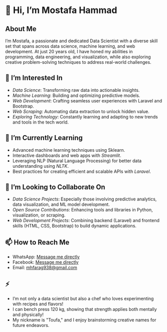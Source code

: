 # 👋 Hi, I’m Mostafa Hammad  

## About Me  
I’m Mostafa, a passionate and dedicated Data Scientist with a diverse skill set that spans across data science,
machine learning, and web development. At just 20 years old, I have honed my abilities in programming, 
data engineering, and visualization, while also exploring creative problem-solving techniques to address real-world challenges.  

## 👀 I’m Interested In  
- *Data Science*: Transforming raw data into actionable insights.  
- *Machine Learning*: Building and optimizing predictive models.  
- *Web Development*: Crafting seamless user experiences with Laravel and Bootstrap.  
- *Web Scraping*: Automating data extraction to unlock hidden value.  
- *Exploring Technology*: Constantly learning and adapting to new trends and tools in the tech world.  

## 🌱 I’m Currently Learning  
- Advanced machine learning techniques using Sklearn.  
- Interactive dashboards and web apps with *Streamlit*.  
- Leveraging NLP (Natural Language Processing) for better data understanding using *NLTK*.  
- Best practices for creating efficient and scalable APIs with *Laravel*.  

## 💞 I’m Looking to Collaborate On  
- *Data Science Projects*: Especially those involving predictive analytics, data visualization, and ML model development.  
- *Open Source Contributions*: Enhancing tools and libraries in Python, visualization, or scraping.  
- *Web Development Projects*: Combining backend (Laravel) and frontend skills (HTML, CSS, Bootstrap) to build dynamic applications.  

## 📫 How to Reach Me  
- WhatsApp: [Message me directly](https://wa.me/01154079827)  
- Facebook: [Message me directly]([https://wa.me/01154079827](https://www.facebook.com/share/X3dkSH6LpFqadSQ3/?mibextid=qi2Omg))  
- Email: mhfarag938@gmail.com  

## ⚡
- I’m not only a data scientist but also a chef who loves experimenting with recipes and flavors!  
- I can bench press 120 kg, showing that strength applies both mentally and physically!  
- My nickname is "Toufa," and I enjoy brainstorming creative names for future endeavors.
